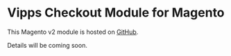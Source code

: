 # Vipps Checkout Module for Magento

This Magento v2 module is hosted on [GitHub](https://github.com/vippsas/vipps-checkout-magento).

Details will be coming soon.